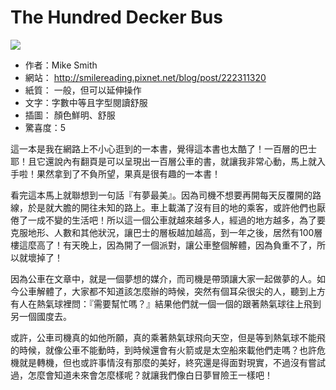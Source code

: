 # The Hundred Decker Bus
![](https://images-na.ssl-images-amazon.com/images/I/61xJQP6MAeL._SX387_BO1,204,203,200_.jpg)

+ 作者：Mike Smith 
+ 網站： http://smilereading.pixnet.net/blog/post/222311320
+ 紙質： 一般，但可以延伸操作
+ 文字：字數中等且字型閱讀舒服
+ 插圖： 顏色鮮明、舒服
+ 驚喜度：5


這一本是我在網路上不小心逛到的一本書，覺得這本書也太酷了！一百層的巴士耶！且它還說內有翻頁是可以呈現出一百層公車的書，就讓我非常心動，馬上就入手啦！果然拿到了不負所望，果真是很有趣的一本書！

看完這本馬上就聯想到一句話『有夢最美』。因為司機不想要再開每天反覆開的路線，於是就大膽的開往未知的路上。車上載滿了沒有目的地的乘客，或許他們也厭倦了一成不變的生活吧！所以這一個公車就越來越多人，經過的地方越多，為了要克服地形、人數和其他狀況，讓巴士的層板越加越高，到一年之後，居然有100層樓這麼高了！有天晚上，因為開了一個派對，讓公車整個解體，因為負重不了，所以就壞掉了！

因為公車在文章中，就是一個夢想的媒介，而司機是帶頭讓大家一起做夢的人。如今公車解體了，大家都不知道該怎麼辦的時候，突然有個耳朵很尖的人，聽到上方有人在熱氣球裡問：『需要幫忙嗎？』結果他們就一個一個的跟著熱氣球往上飛到另一個國度去。

或許，公車司機真的如他所願，真的乘著熱氣球飛向天空，但是等到熱氣球不能飛的時候，就像公車不能動時，到時候還會有火箭或是太空船來載他們走嗎？也許危機就是轉機，但也或許事情沒有那麼的美好，終究還是得面對現實，不過沒有嘗試過，怎麼會知道未來會怎麼樣呢？就讓我們像白日夢冒險王一樣吧！
